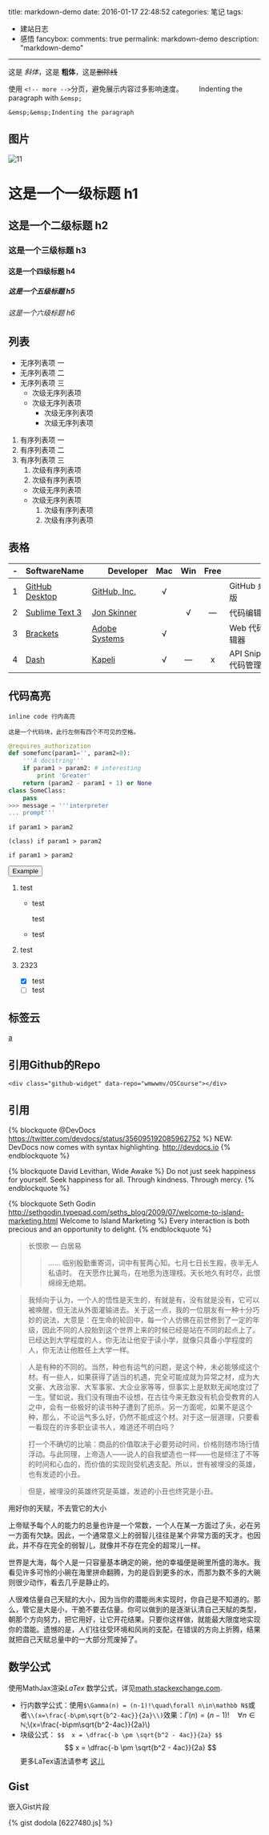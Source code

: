 title: markdown-demo
date: 2016-01-17 22:48:52
categories: 笔记
tags:
- 建站日志
- 感悟
fancybox:
comments: true
permalink: markdown-demo
description: "markdown-demo"
---
这是 *斜体*，这是 **粗体**，这是~~删除线~~

<!-- more -->

使用 `<!-- more -->`分页，避免展示内容过多影响速度。
&emsp;&emsp;Indenting the paragraph with `&emsp;`
```
&emsp;&emsp;Indenting the paragraph
```
##  图片
![11](http://moxfive.xyz/resources/Mihawk-Wind.gif)

# 这是一个一级标题 h1

## 这是一个二级标题 h2

### 这是一个三级标题 h3

#### 这是一个四级标题 h4

##### 这是一个五级标题 h5

###### 这是一个六级标题 h6

##  列表
- 无序列表项 一
- 无序列表项 二
- 无序列表项 三
    - 次级无序列表项
    - 次级无序列表项
        - 次级无序列表项
        - 次级无序列表项


1. 有序列表项 一
1. 有序列表项 二
1. 有序列表项 三
    1. 次级有序列表项
    1. 次级有序列表项
    - 次级无序列表项
    - 次级无序列表项
        1. 次级有序列表项
        1. 次级有序列表项

##  表格
-|SoftwareName|　　Developer　　|Mac|Win|Free|　　　　Note　　　　
:-:|-|-|:-:|:-:|:-:|-
1|[GitHub Desktop](https://desktop.github.com/)|[GitHub, Inc.](https://en.wikipedia.org/wiki/GitHub)|√|||GitHub 桌面版
2|[Sublime Text 3](http://www.sublimetext.com/)|[Jon Skinner](https://en.wikipedia.org/wiki/Sublime_Text)||√|—|代码编辑器
3|[Brackets](http://brackets.io/)|[Adobe Systems](http://is.gd/q5bGeJ)|√|||Web 代码编辑器
4|[Dash](https://kapeli.com/dash)|[Kapeli](https://kapeli.com/)|√|—|x|API Snippet 代码管理


##  代码高亮
`inline code 行内高亮`

    这是一个代码块，此行左侧有四个不可见的空格。

``` python
@requires_authorization
def somefunc(param1='', param2=0):
    '''A docstring'''
    if param1 > param2: # interesting
        print 'Greater'
    return (param2 - param1 + 1) or None
class SomeClass:
    pass
>>> message = '''interpreter
... prompt'''
```

<code class="match">if param1 > param2</code>

`(class) if param1 > param2`

`if param1 > param2`

<button title="这是一个代码块，此行左侧有四个不可见的空格。" class="titleModal light" data-placement="right">Example</button>

1. test
    * test

        test
    * test
2. test

1. 2323
    - [x] test
    - [ ] test

##  标签云
[a](blog.liangs.me "tagcloud: 插入标签云")

## 引用Github的Repo
`<div class="github-widget" data-repo="wmwwmv/OSCourse"></div>`
<div class="github-widget" data-repo="wmwwmv/OSCourse"></div>

##  引用

{% blockquote @DevDocs https://twitter.com/devdocs/status/356095192085962752 %}
NEW: DevDocs now comes with syntax highlighting. http://devdocs.io
{% endblockquote %}

{% blockquote David Levithan, Wide Awake %}
Do not just seek happiness for yourself. Seek happiness for all. Through kindness. Through mercy.
{% endblockquote %}

{% blockquote Seth Godin http://sethgodin.typepad.com/seths_blog/2009/07/welcome-to-island-marketing.html Welcome to Island Marketing %}
Every interaction is both precious and an opportunity to delight.
{% endblockquote %}

> 长恨歌 — 白居易
>> ……
临别殷勤重寄词，词中有誓两心知。七月七日长生殿，夜半无人私语时。
在天愿作比翼鸟，在地愿为连理枝。天长地久有时尽，此恨绵绵无绝期。

> 我倾向于认为，一个人的悟性是天生的，有就是有，没有就是没有，它可以被唤醒，但无法从外面灌输进去。关于这一点，我的一位朋友有一种十分巧妙的说法，大意是：在生命的轮回中，每一个人仿佛在前世修到了一定的年级，因此不同的人投胎到这个世界上来的时候已经是站在不同的起点上了。已经达到大学程度的人，你无法让他安于读小学，就像只具备小学程度的人，你无法让他胜任上大学一样。

> 人是有种的不同的。当然，种也有运气的问题，是这个种，未必能够成这个材。有一些人，如果获得了适当的机遇，完全可能成就为异常之材，成为大文豪、大政治家、大军事家、大企业家等等，但事实上是默默无闻地度过了一生。譬如说，我们没有理由不设想，在古往今来无数没有机会受教育的人之中，会有一些极好的读书种子遭到了扼杀。另一方面呢，如果不是这个种，那么，不论运气多么好，仍然不能成这个材。对于这一层道理，只要看一看现在的许多职业读书人，难道还不明白吗？

> 打一个不确切的比喻：商品的价值取决于必要劳动时间，价格则随市场行情浮动。与此同理，上帝造人——说人的自我塑造也一样——也是倾注了不等的时间和心血的，而价值的实现则受机遇支配。所以，世有被埋没的英雄，也有发迹的小丑。

> 但是，被埋没的英雄终究是英雄，发迹的小丑也终究是小丑。

用好你的天赋，不去管它的大小

上帝赋予每个人的能力的总量也许是一个常数，一个人在某一方面过了头，必在另一方面有欠缺。因此，一个通常意义上的弱智儿往往是某个非常方面的天才。也因此，并不存在完全的弱智儿，就像并不存在完全的超常儿一样。

世界是大海，每个人是一只容量基本确定的碗，他的幸福便是碗里所盛的海水。我看见许多可怜的小碗在海里拼命翻腾，为的是舀到更多的水，而那为数不多的大碗则很少动作，看去几乎是静止的。

人很难估量自己天赋的大小，因为当你的潜能尚未实现时，你自己是不知道的。那么，管它是大是小，干脆不要去估量。你可以做到的是逐渐认清自己天赋的类型，朝那个方向努力，把它用好，让它开花结果。只要你这样做，就能最大限度地实现你的潜能。遗憾的是，人们往往受环境和风尚的支配，在错误的方向上折腾，结果就把自己天赋总量中的一大部分荒废掉了。


## 数学公式
使用MathJax渲染*LaTex* 数学公式，详见[math.stackexchange.com](http://math.stackexchange.com/).

 - 行内数学公式：使用`$\Gamma(n) = (n-1)!\quad\forall n\in\mathbb N$`或者`\\(x=\frac{-b\pm\sqrt{b^2-4ac}}{2a}\\)`效果：$\Gamma(n) = (n-1)!\quad\forall n\in\mathbb N$;\\(x=\frac{-b\pm\sqrt{b^2-4ac}}{2a}\\)
 - 块级公式：
    `$$  x = \dfrac{-b \pm \sqrt{b^2 - 4ac}}{2a} $$`
     $$  x = \dfrac{-b \pm \sqrt{b^2 - 4ac}}{2a} $$
更多LaTex语法请参考 [这儿](http://meta.math.stackexchange.com/questions/5020/mathjax-basic-tutorial-and-quick-reference)

## Gist

嵌入Gist片段

{% gist dodola [6227480.js] %}

